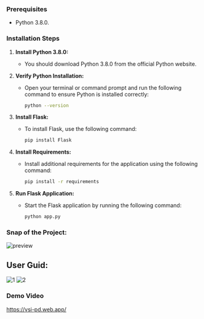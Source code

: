 ### Prerequisites
- Python 3.8.0.

### Installation Steps
1. **Install Python 3.8.0:**
   - You should download Python 3.8.0 from the official Python website.

2. **Verify Python Installation:**
   - Open your terminal or command prompt and run the following command to ensure Python is installed correctly:
     ```bash
     python --version
     ```

3. **Install Flask:**
   - To install Flask, use the following command:
     ```bash
     pip install Flask
     ```

4. **Install Requirements:**
   - Install additional requirements for the application using the following command:
     ```bash
     pip install -r requirements
     ```

5. **Run Flask Application:**
   - Start the Flask application by running the following command:
     ```bash
     python app.py
     ```

### Snap of the Project:
![preview](https://github.com/Elanchezhian2712/VSIPC/assets/122656808/36a633e8-b282-4440-9654-f7ef48f50777)

## User Guid:
![1](https://github.com/Elanchezhian2712/VSIPC/assets/122656808/83cfb42c-b429-4bac-8394-bdb0650f6658)
![2](https://github.com/Elanchezhian2712/VSIPC/assets/122656808/a14e6f2d-a8fc-4a93-9b1e-882c20ad9937)



### Demo Video
   https://vsi-pd.web.app/

